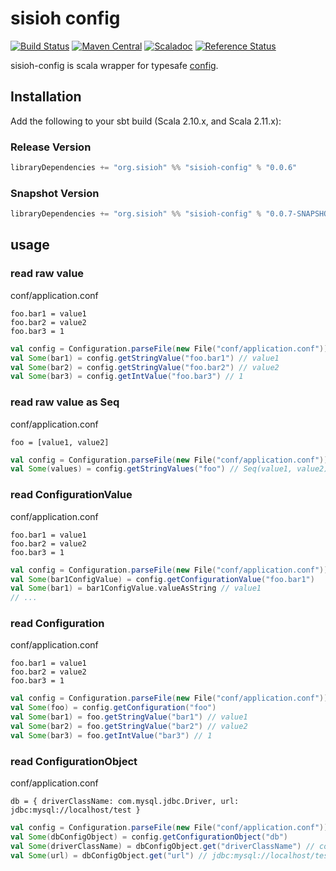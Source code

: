 # sisioh config

[![Build Status](https://travis-ci.org/sisioh/sisioh-config.svg?branch=develop)](https://travis-ci.org/sisioh/sisioh-config)
[![Maven Central](https://maven-badges.herokuapp.com/maven-central/org.sisioh/sisioh-config_2.11/badge.svg)](https://maven-badges.herokuapp.com/maven-central/org.sisioh/sisioh-config_2.11)
[![Scaladoc](http://javadoc-badge.appspot.com/org.sisioh/sisioh-config.svg?label=scaladoc)](http://javadoc-badge.appspot.com/org.sisioh/sisioh-config_2.11)
[![Reference Status](https://www.versioneye.com/java/org.sisioh:sisioh-config_2.11/reference_badge.svg?style=flat)](https://www.versioneye.com/java/org.sisioh:sisioh-config_2.11/references)


sisioh-config is scala wrapper for typesafe [config](https://github.com/typesafehub/config).


## Installation

Add the following to your sbt build (Scala 2.10.x, and Scala 2.11.x):

### Release Version

```scala
libraryDependencies += "org.sisioh" %% "sisioh-config" % "0.0.6"
```

### Snapshot Version

```scala
libraryDependencies += "org.sisioh" %% "sisioh-config" % "0.0.7-SNAPSHOT"
```

## usage

### read raw value

conf/application.conf

``` 
foo.bar1 = value1
foo.bar2 = value2
foo.bar3 = 1
```

```scala
val config = Configuration.parseFile(new File("conf/application.conf"))
val Some(bar1) = config.getStringValue("foo.bar1") // value1
val Some(bar2) = config.getStringValue("foo.bar2") // value2
val Some(bar3) = config.getIntValue("foo.bar3") // 1
```

### read raw value as Seq

conf/application.conf

``` 
foo = [value1, value2]
```

```scala
val config = Configuration.parseFile(new File("conf/application.conf"))
val Some(values) = config.getStringValues("foo") // Seq(value1, value2)
```

### read ConfigurationValue

conf/application.conf

``` 
foo.bar1 = value1
foo.bar2 = value2
foo.bar3 = 1
```

```scala
val config = Configuration.parseFile(new File("conf/application.conf"))
val Some(bar1ConfigValue) = config.getConfigurationValue("foo.bar1")
val Some(bar1) = bar1ConfigValue.valueAsString // value1
// ...
```

### read Configuration

conf/application.conf

```
foo.bar1 = value1
foo.bar2 = value2
foo.bar3 = 1
```

```scala
val config = Configuration.parseFile(new File("conf/application.conf"))
val Some(foo) = config.getConfiguration("foo")
val Some(bar1) = foo.getStringValue("bar1") // value1
val Some(bar2) = foo.getStringValue("bar2") // value2
val Some(bar3) = foo.getIntValue("bar3") // 1
```

### read ConfigurationObject

conf/application.conf

```
db = { driverClassName: com.mysql.jdbc.Driver, url: jdbc:mysql://localhost/test }
```

```scala
val config = Configuration.parseFile(new File("conf/application.conf"))
val Some(dbConfigObject) = config.getConfigurationObject("db")
val Some(driverClassName) = dbConfigObject.get("driverClassName") // com.mysql.jdbc.Driver
val Some(url) = dbConfigObject.get("url") // jdbc:mysql://localhost/test
```
